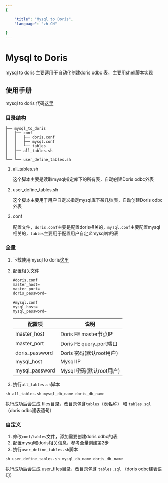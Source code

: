 ```yaml
---
{

    "title": "Mysql to Doris",
    "language": "zh-CN"

}
---
```


<!--
Licensed to the Apache Software Foundation (ASF) under one
or more contributor license agreements.  See the NOTICE file
distributed with this work for additional information
regarding copyright ownership.  The ASF licenses this file
to you under the Apache License, Version 2.0 (the
"License"); you may not use this file except in compliance
with the License.  You may obtain a copy of the License at

  http://www.apache.org/licenses/LICENSE-2.0

Unless required by applicable law or agreed to in writing, 
software distributed under the License is distributed on an
"AS IS" BASIS, WITHOUT WARRANTIES OR CONDITIONS OF ANY
KIND, either express or implied.  See the License for the
specific language governing permissions and limitations
under the License.
-->

# Mysql to Doris

mysql to doris 主要适用于自动化创建doris odbc 表，主要用shell脚本实现

## 使用手册

mysql to doris 代码[这里](https://github.com/apache/doris/tree/master/extension/mysql_to_doris)

### 目录结构

```text
├── mysql_to_doris
│   ├── conf
│   │	├── doris.conf
│   │	├── mysql.conf
│   │	└── tables
│   ├── all_tables.sh
│   │
└── └── user_define_tables.sh   
```

1. all_tables.sh

   这个脚本主要是读取mysql指定库下的所有表，自动创建Doris odbc外表

2. user_define_tables.sh

   这个脚本主要用于用户自定义指定mysql库下某几张表，自动创建Doris odbc外表

3. conf

   配置文件，`doris.conf`主要是配置doris相关的，`mysql.conf`主要配置mysql相关的，`tables`主要用于配置用户自定义mysql库的表

### 全量

1. 下载使用mysql to doris[这里](https://github.com/apache/doris/tree/master/extension/mysql_to_doris)
2. 配置相关文件

   ```shell
   #doris.conf
   master_host=
   master_port=
   doris_password=
   
   #mysql.conf
   mysql_host=
   mysql_password=
   ```

   | 配置项         | 说明                    |
      | -------------- | ----------------------- |
   | master_host    | Doris FE master节点IP   |
   | master_port    | Doris FE query_port端口 |
   | doris_password | Doris 密码(默认root用户) |
   | mysql_host     | Mysql IP |
   | mysql_password | Mysql 密码(默认root用户) |

3. 执行`all_tables.sh`脚本

```
sh all_tables.sh mysql_db_name doris_db_name
```

执行成功后会生成 files目录，改目录包含`tables`（表名称） 和 `tables.sql` （doris odbc建表语句）

### 自定义

1. 修改`conf/tables`文件，添加需要创建doris odbc的表
2. 配置mysql和doris相关信息，参考全量创建第2步
3. 执行`user_define_tables.sh`脚本

```
sh user_define_tables.sh mysql_db_name doris_db_name
```

执行成功后会生成 user_files目录，改目录包含 `tables.sql` （doris odbc建表语句）
